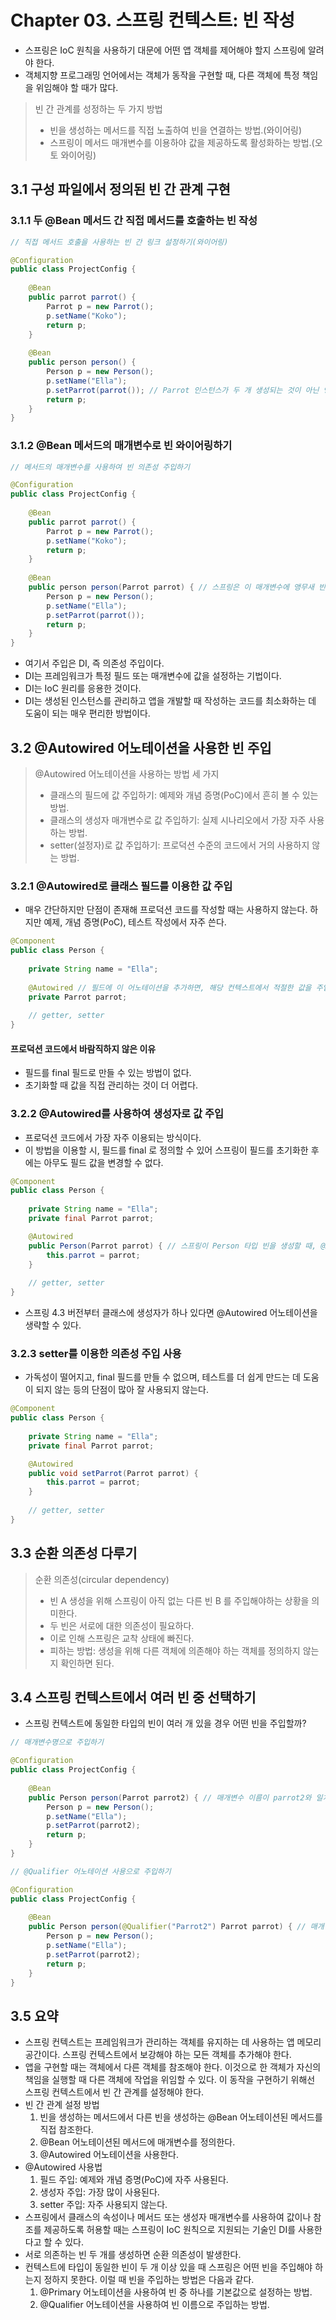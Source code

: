 # Chapter 03. 스프링 컨텍스트: 빈 작성

- 스프링은 IoC 원칙을 사용하기 대문에 어떤 앱 객체를 제어해야 할지 스프링에 알려야 한다.
- 객체지향 프로그래밍 언어에서는 객체가 동작을 구현할 때, 다른 객체에 특정 책임을 위임해야 할 때가 많다.

> 빈 간 관계를 성정하는 두 가지 방법
> - 빈을 생성하는 메서드를 직접 노출하여 빈을 연결하는 방법.(와이어링)
> - 스프링이 메서드 매개변수를 이용하야 값을 제공하도록 활성화하는 방법.(오토 와이어링)

## 3.1 구성 파일에서 정의된 빈 간 관계 구현

### 3.1.1 두 @Bean 메서드 간 직접 메서드를 호출하는 빈 작성

```java
// 직접 메서드 호출을 사용하는 빈 간 링크 설정하기(와이어링)

@Configuration
public class ProjectConfig {
    
    @Bean
    public parrot parrot() {
        Parrot p = new Parrot();
        p.setName("Koko");
        return p;
    }
    
    @Bean
    public person person() {
        Person p = new Person();
        p.setName("Ella");
        p.setParrot(parrot()); // Parrot 인스턴스가 두 개 생성되는 것이 아닌 앵무새 빈을 참조한다는 것.
        return p;
    }
}
```

### 3.1.2 @Bean 메서드의 매개변수로 빈 와이어링하기

```java
// 메서드의 매개변수를 사용하여 빈 의존성 주입하기

@Configuration
public class ProjectConfig {
    
    @Bean
    public parrot parrot() {
        Parrot p = new Parrot();
        p.setName("Koko");
        return p;
    }
    
    @Bean
    public person person(Parrot parrot) { // 스프링은 이 매개변수에 앵무새 빈을 주입한다.
        Person p = new Person();
        p.setName("Ella");
        p.setParrot(parrot());
        return p;
    }
}
```

- 여기서 주입은 DI, 즉 의존성 주입이다.
- DI는 프레임워크가 특정 필드 또는 매개변수에 값을 설정하는 기법이다.
- DI는 IoC 원리를 응용한 것이다.
- DI는 생성된 인스턴스를 관리하고 앱을 개발할 때 작성하는 코드를 최소화하는 데 도움이 되는 매우 편리한 방법이다.

## 3.2 @Autowired 어노테이션을 사용한 빈 주입

>@Autowired 어노테이션을 사용하는 방법 세 가지
> - 클래스의 필드에 값 주입하기: 예제와 개념 증명(PoC)에서 흔히 볼 수 있는 방법.
> - 클래스의 생성자 매개변수로 값 주입하기: 실제 시나리오에서 가장 자주 사용하는 방법.
> - setter(설정자)로 값 주입하기: 프로덕션 수준의 코드에서 거의 사용하지 않는 방법.

### 3.2.1 @Autowired로 클래스 필드를 이용한 값 주입

- 매우 간단하지만 단점이 존재해 프로덕션 코드를 작성할 때는 사용하지 않는다. 하지만 예제, 개념 증명(PoC), 테스트 작성에서 자주 쓴다.

```java
@Component
public class Person {
    
    private String name = "Ella";
    
    @Autowired // 필드에 이 어노테이션을 추가하면, 해당 컨텍스트에서 적절한 값을 주입하도록 스프링에 지시한다.
    private Parrot parrot;
    
    // getter, setter
}
```

#### 프로덕션 코드에서 바람직하지 않은 이유

- 필드를 final 필드로 만들 수 있는 방법이 없다.
- 초기화할 때 값을 직접 관리하는 것이 더 어렵다.

### 3.2.2 @Autowired를 사용하여 생성자로 값 주입

- 프로덕션 코드에서 가장 자주 이용되는 방식이다.
- 이 방법을 이용할 시, 필드를 final 로 정의할 수 있어 스프링이 필드를 초기화한 후에는 아무도 필드 값을 변경할 수 없다.

```java
@Component
public class Person {
    
    private String name = "Ella";
    private final Parrot parrot;

    @Autowired 
    public Person(Parrot parrot) { // 스프링이 Person 타입 빈을 생성할 때, @Autowired 가 달린 이 생성자를 호출한다.
        this.parrot = parrot;
    }
    
    // getter, setter
}
```

- 스프링 4.3 버전부터 클래스에 생성자가 하나 있다면 @Autowired 어노테이션을 생략할 수 있다.

### 3.2.3 setter를 이용한 의존성 주입 사용

- 가독성이 떨어지고, final 필드를 만들 수 없으며, 테스트를 더 쉽게 만드는 데 도움이 되지 않는 등의 단점이 많아 잘 사용되지 않는다.

```java
@Component
public class Person {
    
    private String name = "Ella";
    private final Parrot parrot;

    @Autowired 
    public void setParrot(Parrot parrot) {
        this.parrot = parrot;
    }
    
    // getter, setter
}
```

## 3.3 순환 의존성 다루기

> 순환 의존성(circular dependency)
> - 빈 A 생성을 위해 스프링이 아직 없는 다른 빈 B 를 주입해야하는 상황을 의미한다.
> - 두 빈은 서로에 대한 의존성이 필요하다.
> - 이로 인해 스프링은 교착 상태에 빠진다.
> - 피하는 방법: 생성을 위해 다른 객체에 의존해야 하는 객체를 정의하지 않는지 확인하면 된다.

## 3.4 스프링 컨텍스트에서 여러 빈 중 선택하기

- 스프링 컨텍스트에 동일한 타입의 빈이 여러 개 있을 경우 어떤 빈을 주입할까?

```java
// 매개변수명으로 주입하기

@Configuration
public class ProjectConfig {
    
    @Bean
    public Person person(Parrot parrot2) { // 매개변수 이름이 parrot2와 일치하는 빈을 주입한다.
        Person p = new Person();
        p.setName("Ella");
        p.setParrot(parrot2);
        return p;
    }
}
```

```java
// @Qualifier 어노테이션 사용으로 주입하기

@Configuration
public class ProjectConfig {
    
    @Bean
    public Person person(@Qualifier("Parrot2") Parrot parrot) { // 매개변수 이름이 parrot2와 일치하는 빈을 주입한다.
        Person p = new Person();
        p.setName("Ella");
        p.setParrot(parrot2);
        return p;
    }
}
```

## 3.5 요약

- 스프링 컨텍스트는 프레임워크가 관리하는 객체를 유지하는 데 사용하는 앱 메모리 공간이다. 스프링 컨텍스트에서 보강해야 하는 모든 객체를 추가해야 한다.
- 앱을 구현할 때는 객체에서 다른 객체를 참조해야 한다. 이것으로 한 객체가 자신의 책임을 실행할 때 다른 객체에 작업을 위임할 수 있다. 이 동작을 구현하기 위해선 스프링 컨텍스트에서 빈 간 관계를 설정해야 한다.
- 빈 간 관계 설정 방법
  1. 빈을 생성하는 메서드에서 다른 빈을 생성하는 @Bean 어노테이션된 메서드를 직접 참조한다.
  2. @Bean 어노테이션된 메서드에 매개변수를 정의한다.
  3. @Autowired 어노테이션을 사용한다.
- @Autowired 사용법
  1. 필드 주입: 예제와 개념 증명(PoC)에 자주 사용된다.
  2. 생성자 주입: 가장 많이 사용된다.
  3. setter 주입: 자주 사용되지 않는다.
- 스프링에서 클래스의 속성이나 메서드 또는 생성자 매개변수를 사용하여 값이나 참조를 제공하도록 허용할 때는 스프링이 IoC 원칙으로 지원되는 기술인 DI를 사용한다고 할 수 있다.
- 서로 의존하는 빈 두 개를 생성하면 순환 의존성이 발생한다.
- 컨텍스트에 타입이 동일한 빈이 두 개 이상 있을 때 스프링은 어떤 빈을 주입해야 하는지 정하지 못한다. 이럴 때 빈을 주입하는 방법은 다음과 같다.
  1. @Primary 어노테이션을 사용하여 빈 중 하나를 기본값으로 설정하는 방법.
  2. @Qualifier 어노테이션을 사용하여 빈 이름으로 주입하는 방법.